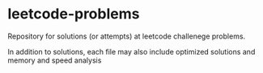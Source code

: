 # leetcode-problems

Repository for solutions (or attempts) at leetcode challenege problems.

In addition to solutions, each file may also include optimized solutions and memory and speed analysis
